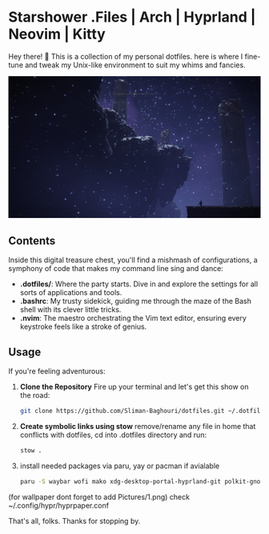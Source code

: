 # Starshower .Files | Arch | Hyprland | Neovim | Kitty

Hey there! 👋 This is a collection of my personal dotfiles. here is where I fine-tune and tweak my Unix-like environment to suit my whims and fancies.

![Example Image](https://raw.githubusercontent.com/Sliman-Baghouri/dotfiles/main/.config/HyprV/backgrounds/currentBG/v2-background-dark%20(copy%202).jpg)

## Contents

Inside this digital treasure chest, you'll find a mishmash of configurations, a symphony of code that makes my command line sing and dance:

- **.dotfiles/**: Where the party starts. Dive in and explore the settings for all sorts of applications and tools.
- **.bashrc**: My trusty sidekick, guiding me through the maze of the Bash shell with its clever little tricks.
- **.nvim**: The maestro orchestrating the Vim text editor, ensuring every keystroke feels like a stroke of genius.

## Usage

If you're feeling adventurous:

1. **Clone the Repository** Fire up your terminal and let's get this show on the road:

   ```bash
   git clone https://github.com/Sliman-Baghouri/dotfiles.git ~/.dotfiles
   
2. **Create symbolic links using stow** remove/rename any file in home that conflicts with dotfiles, cd into .dotfiles directory and run:
   ```bash
   stow .

3. install needed packages via paru, yay or pacman if avialable
   
   ```bash
   paru -S waybar wofi mako xdg-desktop-portal-hyprland-git polkit-gnome pamixer pavucontrol brightnessctl bluez bluez-utils blueman network-manager-applet btop pacman-contrib ttf-jetbrains-mono-nerd noto-fonts-emoji lxappearance xfce4-settings fd ripgrep wl-clipboard hyprpaper pyprland
   
(for wallpaper dont forget to add Pictures/1.png) check ~/.config/hypr/hyprpaper.conf

That's all, folks. Thanks for stopping by.


